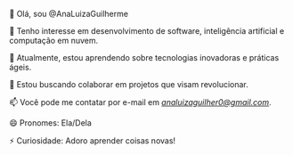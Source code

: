 
👋 Olá, sou @AnaLuizaGuilherme

👀 Tenho interesse em desenvolvimento de software, inteligência artificial e computação em nuvem.

🌱 Atualmente, estou aprendendo sobre tecnologias inovadoras e práticas ágeis.

💞️ Estou buscando colaborar em projetos que visam revolucionar.

📫 Você pode me contatar por e-mail em *analuizaguilher0@gmail.com*.

😄 Pronomes: Ela/Dela

⚡ Curiosidade: Adoro aprender coisas novas!
